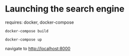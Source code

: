 Launching the search engine
======================

requires: docker, docker-compose

`docker-compose build`

`docker-compose up`

navigate to [http://localhost:8000](http://localhost:8000)